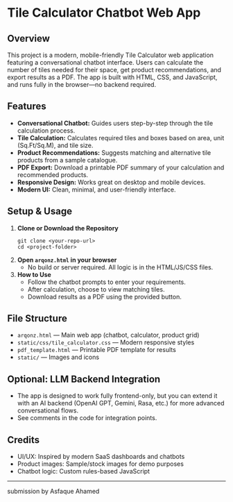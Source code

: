 # Tile Calculator Chatbot Web App

## Overview
This project is a modern, mobile-friendly Tile Calculator web application featuring a conversational chatbot interface. Users can calculate the number of tiles needed for their space, get product recommendations, and export results as a PDF. The app is built with HTML, CSS, and JavaScript, and runs fully in the browser—no backend required.

## Features
- **Conversational Chatbot:** Guides users step-by-step through the tile calculation process.
- **Tile Calculation:** Calculates required tiles and boxes based on area, unit (Sq.Ft/Sq.M), and tile size.
- **Product Recommendations:** Suggests matching and alternative tile products from a sample catalogue.
- **PDF Export:** Download a printable PDF summary of your calculation and recommended products.
- **Responsive Design:** Works great on desktop and mobile devices.
- **Modern UI:** Clean, minimal, and user-friendly interface.

## Setup & Usage
1. **Clone or Download the Repository**
   ```
   git clone <your-repo-url>
   cd <project-folder>
   ```
2. **Open `arqonz.html` in your browser**
   - No build or server required. All logic is in the HTML/JS/CSS files.
3. **How to Use**
   - Follow the chatbot prompts to enter your requirements.
   - After calculation, choose to view matching tiles.
   - Download results as a PDF using the provided button.

## File Structure
- `arqonz.html` — Main web app (chatbot, calculator, product grid)
- `static/css/tile_calculator.css` — Modern responsive styles
- `pdf_template.html` — Printable PDF template for results
- `static/` — Images and icons

## Optional: LLM Backend Integration
- The app is designed to work fully frontend-only, but you can extend it with an AI backend (OpenAI GPT, Gemini, Rasa, etc.) for more advanced conversational flows.
- See comments in the code for integration points.

## Credits
- UI/UX: Inspired by modern SaaS dashboards and chatbots
- Product images: Sample/stock images for demo purposes
- Chatbot logic: Custom rules-based JavaScript

---

submission by Asfaque Ahamed